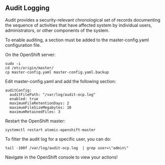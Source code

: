 ## Audit Logging ##

Audit provides a security-relevant chronological set of records documenting the sequence of activities that have affected system by individual users, administrators, or other components of the system.

To enable auditing, a section must be added to the master-config.yaml configuration file.

On the OpenShift server:

```
sudo -i
cd /etc/origin/master/
cp master-config.yaml master-config.yaml.backup
```
Edit master-config.yaml and add the following section:

```
auditConfig:
  auditFilePath: "/var/log/audit-ocp.log"
  enabled: true
  maximumFileRetentionDays: 2
  maximumFileSizeMegabytes: 10
  maximumRetainedFiles: 3
```

Restart the OpenShift master:

```
systemctl restart atomic-openshift-master

```

To filter the audit log for a specific user, you can do:

```
tail -100f /var/log/audit-ocp.log  | grep user=\"admin\"
```

Navigate in the OpenShift console to view your actions!
